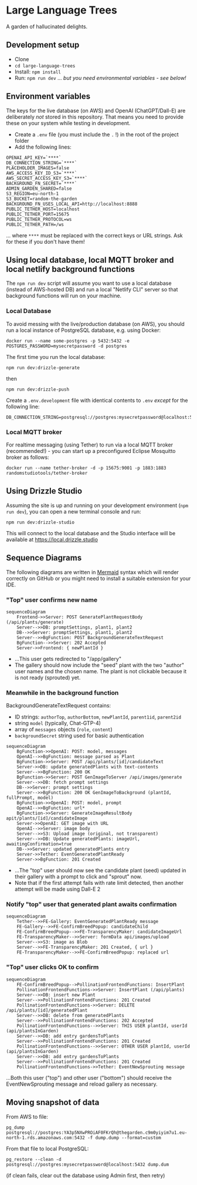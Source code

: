 # Large Language Trees

A garden of hallucinated delights.

## Development setup

- Clone
- `cd large-language-trees`
- Install: `npm install`
- Run: `npm run dev` ... _but you need environmental variables - see below!_

## Environment variables

The keys for the live database (on AWS) and OpenAI (ChatGPT/Dall-E) are deliberately _not_ stored in this repository. That means you need to provide these on your system while testing in development.

- Create a `.env` file (you must include the `.` !) in the root of the project folder
- Add the following lines:

```
OPENAI_API_KEY=`****`
DB_CONNECTION_STRING=`****`
PLACEHOLDER_IMAGES=false
AWS_ACCESS_KEY_ID_S3=`****`
AWS_SECRET_ACCESS_KEY_S3=`****`
BACKGROUND_FN_SECRET=`****`
ADMIN_GARDEN_SHARED=false
S3_REGION=eu-north-1
S3_BUCKET=random-the-garden
BACKGROUND_FN_USES_LOCAL_API=http://localhost:8888
PUBLIC_TETHER_HOST=localhost
PUBLIC_TETHER_PORT=15675
PUBLIC_TETHER_PROTOCOL=ws
PUBLIC_TETHER_PATH=/ws
```

... where `****` must be replaced with the correct keys or URL strings. Ask for these if you don't have them!

## Using local database, local MQTT broker and local netlify background functions

The `npm run dev` script will assume you want to use a local database (instead of AWS-hosted DB) and run a local "Netlify CLI" server so that background functions will run on your machine.

### Local Database

To avoid messing with the live/production database (on AWS), you should run a local instance of PostgreSQL database, e.g. using Docker:

```
docker run --name some-postgres -p 5432:5432 -e POSTGRES_PASSWORD=mysecretpassword -d postgres
```

The first time you run the local database:

```
npm run dev:drizzle-generate
```

then

```
npm run dev:drizzle-push
```

Create a `.env.development` file with identical contents to `.env` _except_ for the following line:

```
DB_CONNECTION_STRING=postgresql://postgres:mysecretpassword@localhost:5432
```

### Local MQTT broker

For realtime messaging (using Tether) to run via a local MQTT broker (recommended!) - you can start up a preconfigured Eclipse Mosquitto broker as follows:

```
docker run --name tether-broker -d -p 15675:9001 -p 1883:1883 randomstudiotools/tether-broker
```

## Using Drizzle Studio

Assuming the site is up and running on your development environment (`npm run dev`), you can open a new terminal console and run:

```
npm run dev:drizzle-studio
```

This will connect to the local database and the Studio interface will be available at https://local.drizzle.studio

## Sequence Diagrams

The following diagrams are written in [Mermaid](https://mermaid.js.org/) syntax which will render correctly on GitHub or you might need to install a suitable extension for your IDE.

### "Top" user confirms new name

```mermaid
sequenceDiagram
    Frontend->>Server: POST GeneratePlantRequestBody (/api/plants/generate)
    Server-->>DB: promptSettings, plant1, plant2
    DB-->>Server: promptSettings, plant1, plant2
    Server-->>BgFunction: POST BackgroundGenerateTextRequest
    BgFunction-->>Server: 202 Accepted
    Server->>Frontend: { newPlantId }
```

- ...This user gets redirected to "/app/gallery"
- The gallery should now include the "seed" plant with the two "author" user names and the chosen name. The plant is not clickable because it is not ready (sprouted) yet.

### Meanwhile in the background function

BackgroundGenerateTextRequest contains:

- ID strings: `authorTop`, `authorBottom`, `newPlantId`, `parent1id`, `parent2id`
- string `model` (typically, Chat-GTP-4)
- array of `messages` objects (`role`, `content`)
- `backgroundSecret` string used for basic authentication

```mermaid
sequenceDiagram
    BgFunction->>OpenAI: POST: model, messages
    OpenAI-->>BgFunction: message parsed as Plant
    BgFunction->>Server: POST /api/plants/[id]/candidateText
    Server->>DB: update generatedPlants with text-contents
    Server-->>BgFunction: 200 OK
    BgFunction->>Server: POST GenImageToServer /api/images/generate
    Server-->>DB: fetch prompt settings
    DB-->>Server: prompt settings
    Server-->>BgFunction: 200 OK GenImageToBackground (plantId, fullPrompt, model)
    BgFunction->>OpenAI: POST: model, prompt
    OpenAI-->>BgFunction: url*
    BgFunction->>Server: GenerateImageResultBody apit/plants/[id]/candidateImage
    Server->>OpenAI: GET image with URL
    OpenAI-->>Server: image body
    Server-->>S3: Upload image (original, not transparent)
    Server-->>DB: Update generatedPlants: imageUrl, awaitingConfirmation=true
    DB-->>Server: updated generatedPlants entry
    Server->>Tether: EventGeneratedPlantReady
    Server->>BgFunction: 201 Created
```

- ...The "top" user should now see the candidate plant (seed) updated in their gallery with a prompt to click and "sprout" now.
- Note that if the first attempt fails with rate limit detected, then another attempt will be made using Dall-E 2

### Notify "top" user that generated plant awaits confirmation

```mermaid
sequenceDiagram
    Tether-->>FE-Gallery: EventGeneratedPlantReady message
    FE-Gallery-->>FE-ConfirmBreedPopup: candidateChild
    FE-ConfirmBreedPopup-->>FE-TransparencyMaker: candidateImageUrl
    FE-TransparencyMaker-->>Server: formData api/images/upload
    Server-->>S3: image as Blob
    Server-->>FE-TransparencyMaker: 201 Created, { url }
    FE-TransparencyMaker-->>FE-ConfirmBreedPopup: replaced url
```

### "Top" user clicks OK to confirm

```mermaid
sequenceDiagram
    FE-ConfirmBreedPopup-->PollinationFrontendFunctions: InsertPlant
    PollinationFrontendFunctions->>Server: InsertPlant (/api/plants)
    Server-->>DB: insert new Plant
    Server-->>PollinationFrontendFunctions: 201 Created
    PollinationFrontendFunctions->>Server: DELETE /api/plants/[id]/generatedPlant
    Server-->>DB: delete from generatedPlants
    Server-->>PollinationFrontendFunctions: 202 Accepted
    PollinationFrontendFunctions-->>Server: THIS USER plantId, userId (api/plantsInGarden)
    Server-->>DB: add entry gardensToPlants
    Server-->>PollinationFrontendFunctions: 201 Created
    PollinationFrontendFunctions-->>Server: OTHER USER plantId, userId (api/plantsInGarden)
    Server-->>DB: add entry gardensToPlants
    Server-->>PollinationFrontendFunctions: 201 Created
    PollinationFrontendFunctions->>Tether: EventNewSprouting message
```

...Both this user ("top") and other user ("bottom") should receive the EventNewSprouting message and reload gallery as necessary.

## Moving snapshot of data

From AWS to file:

```
pg_dump postgresql://postgres:YA3p5NXwPROiAF0FKrQh@thegarden.c9m0yiyim7u1.eu-north-1.rds.amazonaws.com:5432 -f dump.dump --format=custom
```

From that file to local PostgreSQL:

```
pg_restore --clean -d postgresql://postgres:mysecretpassword@localhost:5432 dump.dum
```

(if clean fails, clear out the database using Admin first, then retry)
